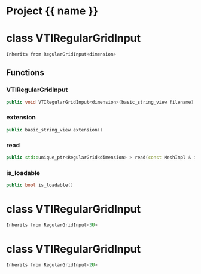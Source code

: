 <script setup>
import {useRoute} from 'vitepress'
const {path} = useRoute()
const tokens = path.split('/')
const words = tokens[2].split('-');
for (let i = 0; i < words.length; i++) {
    words[i] = words[i].charAt(0).toUpperCase() + words[i].slice(1);
    words[i] = words[i].replace('geode', 'Geode')
}
const name = words.join('-');
</script>
# Project {{ name }}

# class VTIRegularGridInput


```cpp
Inherits from RegularGridInput<dimension>
```



## Functions

### VTIRegularGridInput

```cpp
public void VTIRegularGridInput<dimension>(basic_string_view filename)
```


### extension

```cpp
public basic_string_view extension()
```


### read

```cpp
public std::unique_ptr<RegularGrid<dimension> > read(const MeshImpl & impl)
```


### is_loadable

```cpp
public bool is_loadable()
```




# class VTIRegularGridInput


```cpp
Inherits from RegularGridInput<3U>
```



# class VTIRegularGridInput


```cpp
Inherits from RegularGridInput<2U>
```



